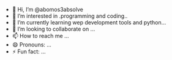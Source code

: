 - 👋 Hi, I’m @abomos3absolve
- 👀 I’m interested in .programming and coding..
- 🌱 I’m currently learning wep development tools and python...
- 💞️ I’m looking to collaborate on ...
- 📫 How to reach me ...
- 😄 Pronouns: ...
- ⚡ Fun fact: ...

<!---
abomos3absolve/abomos3absolve is a ✨ special ✨ repository because its `README.md` (this file) appears on your GitHub profile.
You can click the Preview link to take a look at your changes.
--->
